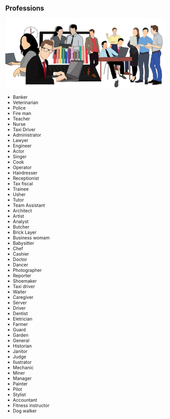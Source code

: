 ## Professions
<img src="https://github.com/Patricia-Bianca-Lana-Largura/English-studies/blob/master/Content/4.%20Professions/professions.jpg" width="950">

- Banker
- Veterinarian
- Police
- Fire man
- Teacher
- Nurse
- Taxi Driver
- Administrator
- Lawyer
- Engineer
- Actor
- Singer
- Cook
- Operator
- Hairdresser
- Receptionist
- Tax fiscal
- Trainee
- Usher
- Tutor
- Team Assistant
- Architect
- Artist
- Analyst
- Butcher
- Brick Layer
- Business womam
- Babysitter
- Chef
- Cashier
- Doctor
- Dancer
- Photographer
- Reporter
- Shoemaker
- Taxi driver
- Waiter
- Caregiver
- Server
- Driver
- Dentist
- Eletrician
- Farmer
- Guard
- Garden
- General
- Historian
- Janitor
- Judge
- Ilustrator
- Mechanic
- Miner
- Manager
- Painter
- Pilot
- Stylist
- Accountant
- Fitness instructor
- Dog walker


